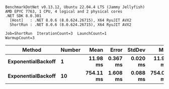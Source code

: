 ```

BenchmarkDotNet v0.13.12, Ubuntu 22.04.4 LTS (Jammy Jellyfish)
AMD EPYC 7763, 1 CPU, 4 logical and 2 physical cores
.NET SDK 8.0.301
  [Host]   : .NET 8.0.6 (8.0.624.26715), X64 RyuJIT AVX2
  ShortRun : .NET 8.0.6 (8.0.624.26715), X64 RyuJIT AVX2

Job=ShortRun  IterationCount=3  LaunchCount=1  
WarmupCount=3  

```
| Method             | Number | Mean      | Error    | StdDev   | Min       | Max       | Allocated |
|------------------- |------- |----------:|---------:|---------:|----------:|----------:|----------:|
| **ExponentialBackoff** | **1**      |  **11.98 ms** | **0.367 ms** | **0.020 ms** |  **11.96 ms** |  **11.99 ms** |     **520 B** |
| **ExponentialBackoff** | **10**     | **754.11 ms** | **1.608 ms** | **0.088 ms** | **754.01 ms** | **754.17 ms** |    **4120 B** |
